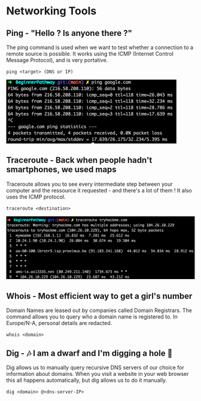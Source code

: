 # Networking Tools

## Ping - "Hello ? Is anyone there ?"
The ping command is used when we want to test whether a connection to a remote source is possible.
It works using the ICMP (Internet Control Message Protocol), and is very portative.
```
ping <target> (DNS or IP)
```
![Ping example](https://github.com/oghobhainn/TryHackMe/blob/main/images/ping.png)

## Traceroute - Back when people hadn't smartphones, we used maps

Traceroute allows you to see every intermediate step between your computer and the ressource it requested - and there's a lot of them !
It also uses the ICMP protocol.
```
traceroute <destination>
```
![Traceroute example](https://github.com/oghobhainn/TryHackMe/blob/main/images/traceroute.png)

## Whois - Most efficient way to get a girl's number

Domain Names are leased out by companies called Domain Registrars.
The command allows you to query who a domain name is registered to. In Europe/N-A, personal details are redacted.
```
whois <domain>
```

## Dig - :notes: I am a dwarf and I'm digging a hole :musical_note: 

Dig allows us to manually query recursive DNS servers of our choice for information about domains.
When you visit a website in your web browser this all happens automatically, but dig allows us to do it manually.

```
dig <domain> @<dns-server-IP>
```
